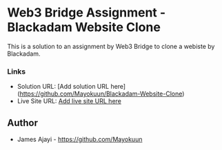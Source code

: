 # Web3 Bridge Assignment - Blackadam Website Clone

This is a solution to an assignment by Web3 Bridge to clone a webiste by Blackadam.

### Links

- Solution URL: [Add solution URL here] (https://github.com/Mayokuun/Blackadam-Website-Clone)
- Live Site URL: [Add live site URL here](https://your-live-site-url.com)


## Author

- James Ajayi - https://github.com/Mayokuun

